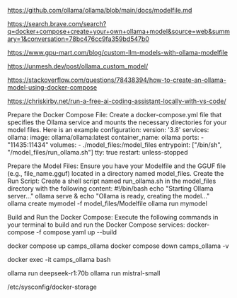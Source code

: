 https://github.com/ollama/ollama/blob/main/docs/modelfile.md

https://search.brave.com/search?q=docker+compose+create+your+own+ollama+model&source=web&summary=1&conversation=78bc476cc9fa359bd547b0

https://www.gpu-mart.com/blog/custom-llm-models-with-ollama-modelfile

https://unmesh.dev/post/ollama_custom_model/

https://stackoverflow.com/questions/78438394/how-to-create-an-ollama-model-using-docker-compose


https://chriskirby.net/run-a-free-ai-coding-assistant-locally-with-vs-code/

Prepare the Docker Compose File: Create a docker-compose.yml file that specifies the Ollama service and mounts the necessary directories for your model files. Here is an example configuration:
version: '3.8'
services:
  ollama:
    image: ollama/ollama:latest
    container_name: ollama
    ports:
      - "11435:11434"
    volumes:
      - ./model_files:/model_files
    entrypoint: ["/bin/sh", "/model_files/run_ollama.sh"]
    tty: true
    restart: unless-stopped

Prepare the Model Files: Ensure you have your Modelfile and the GGUF file (e.g., file_name.gguf) located in a directory named model_files.
Create the Run Script: Create a shell script named run_ollama.sh in the model_files directory with the following content:
#!/bin/bash
echo "Starting Ollama server..."
ollama serve &
echo "Ollama is ready, creating the model..."
ollama create mymodel -f model_files/Modelfile
ollama run mymodel

Build and Run the Docker Compose: Execute the following commands in your terminal to build and run the Docker Compose services:
docker-compose -f compose.yaml up --build

docker compose up camps_ollama
docker compose down camps_ollama -v

docker exec -it camps_ollama bash

ollama run deepseek-r1:70b
ollama run mistral-small


/etc/sysconfig/docker-storage